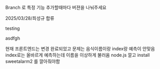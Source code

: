 Branch 로 특정 기능 추가할때마다 버젼을 나눠주세요

2025/03/28/최성규 합류

testing

asdfgh

현재 프론트엔드는 변경 완료되었고 
문제는 음식이름이랑 index랑 예측이 안맞음 index로는 올바르게 예측하는데 이름을 이상하게 불러옴
node.js 깔고 install sweetalarm2 를 깔아줘야함

